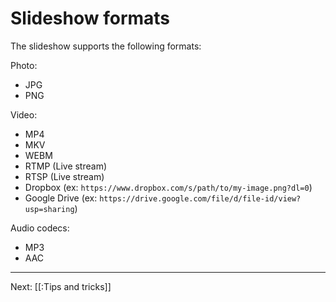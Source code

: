 # Slideshow formats

The slideshow supports the following formats:

Photo:

* JPG
* PNG

Video:

* MP4
* MKV
* WEBM
* RTMP (Live stream)
* RTSP (Live stream)
* Dropbox (ex: `https://www.dropbox.com/s/path/to/my-image.png?dl=0`)
* Google Drive (ex: `https://drive.google.com/file/d/file-id/view?usp=sharing`)

Audio codecs:

* MP3
* AAC

---

Next: [[:Tips and tricks]]
